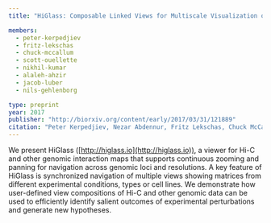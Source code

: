 ```yaml
---
title: "HiGlass: Composable Linked Views for Multiscale Visualization of Genome Interaction Maps"

members:
  - peter-kerpedjiev
  - fritz-lekschas  
  - chuck-mccallum
  - scott-ouellette
  - nikhil-kumar
  - alaleh-ahzir
  - jacob-luber
  - nils-gehlenborg

type: preprint
year: 2017
publisher: "http://biorxiv.org/content/early/2017/03/31/121889"
citation: "Peter Kerpedjiev, Nezar Abdennur, Fritz Lekschas, Chuck McCallum, Kasper Dinkla, Hendrik Strobelt, Jacob M Luber, Scott B Ouellette, Alaleh Ahzir, Nikhil Kumar, Jeewon Hwang, Burak H Alver, Hanspeter Pfister, Leonid A Mirny, Peter J Park, Nils Gehlenborg. “HiGlass: Web-based Visual Comparison And Exploration Of Genome Interaction Maps”. bioRxiv 121889; doi: https://doi.org/10.1101/121889"
---
```

We present HiGlass ([http://higlass.io](http://higlass.io)), a viewer for Hi-C and other genomic interaction maps that supports continuous zooming and panning for navigation across genomic loci and resolutions. A key feature of HiGlass is synchronized navigation of multiple views showing matrices from different experimental conditions, types or cell lines. We demonstrate how user-defined view compositions of Hi-C and other genomic data can be used to efficiently identify salient outcomes of experimental perturbations and generate new hypotheses.

